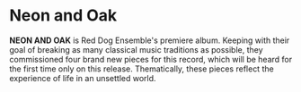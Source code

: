 # Neon and Oak

**NEON AND OAK** is Red Dog Ensemble's premiere album. Keeping with their goal of breaking as many classical music traditions as possible, they commissioned four brand new pieces for this record, which will be heard for the first time only on this release. Thematically, these pieces reflect the experience of life in an unsettled world.
